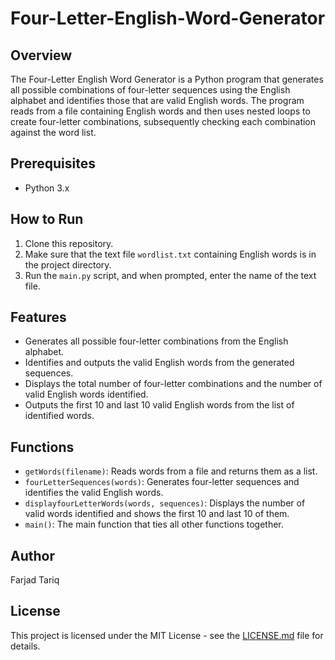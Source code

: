 # Four-Letter-English-Word-Generator

## Overview
The Four-Letter English Word Generator is a Python program that generates all possible combinations of four-letter sequences using the English alphabet and identifies those that are valid English words. The program reads from a file containing English words and then uses nested loops to create four-letter combinations, subsequently checking each combination against the word list.

## Prerequisites
- Python 3.x

## How to Run
1. Clone this repository.
2. Make sure that the text file `wordlist.txt` containing English words is in the project directory.
3. Run the `main.py` script, and when prompted, enter the name of the text file.

## Features
- Generates all possible four-letter combinations from the English alphabet.
- Identifies and outputs the valid English words from the generated sequences.
- Displays the total number of four-letter combinations and the number of valid English words identified.
- Outputs the first 10 and last 10 valid English words from the list of identified words.

## Functions
- `getWords(filename)`: Reads words from a file and returns them as a list.
- `fourLetterSequences(words)`: Generates four-letter sequences and identifies the valid English words.
- `displayfourLetterWords(words, sequences)`: Displays the number of valid words identified and shows the first 10 and last 10 of them.
- `main()`: The main function that ties all other functions together.

## Author
Farjad Tariq

## License
This project is licensed under the MIT License - see the [LICENSE.md](LICENSE) file for details.


